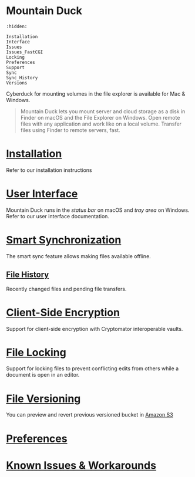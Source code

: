 Mountain Duck
===

```{toctree}
:hidden:

Installation
Interface
Issues
Issues_FastCGI
Locking
Preferences
Support
Sync
Sync_History
Versions
```

Cyberduck for mounting volumes in the file explorer is available for Mac & Windows.

> Mountain Duck lets you mount server and cloud storage as a disk in Finder on macOS and the File Explorer on Windows. Open remote files with any application and work like on a local volume. Transfer files using Finder to remote servers, fast.

# [Installation](Installation)

Refer to our installation instructions

# [User Interface](Interface)

Mountain Duck runs in the *status bar* on macOS and *tray area* on Windows. Refer to our user interface documentation.

# [Smart Synchronization](Sync)

The smart sync feature allows making files available offline.

## [File History](Sync_History)

Recently changed files and pending file transfers.

# [Client-Side Encryption](../Cryptomator/index)

Support for client-side encryption with Cryptomator interoperable vaults.

# [File Locking](Locking)

Support for locking files to prevent conflicting edits from others while a document is open in an editor.

# [File Versioning](Versions)

You can preview and revert previous versioned bucket in [Amazon S3](../Protocols/S3/index)

# [Preferences](Preferences)

# [Known Issues & Workarounds](Issues)